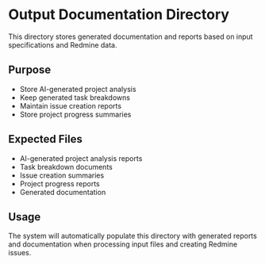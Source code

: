 # Output Documentation Directory

This directory stores generated documentation and reports based on input specifications and Redmine data.

## Purpose
- Store AI-generated project analysis
- Keep generated task breakdowns
- Maintain issue creation reports
- Store project progress summaries

## Expected Files
- AI-generated project analysis reports
- Task breakdown documents
- Issue creation summaries
- Project progress reports
- Generated documentation

## Usage
The system will automatically populate this directory with generated reports and documentation when processing input files and creating Redmine issues.
